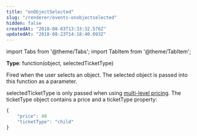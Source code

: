 ```yaml
---
title: "onObjectSelected"
slug: "/renderer/events-onobjectselected"
hidden: false
createdAt: "2018-08-03T13:33:32.576Z"
updatedAt: "2018-08-23T14:18:40.093Z"
---
```


import Tabs from '@theme/Tabs';
import TabItem from '@theme/TabItem';

**Type**: function(object, selectedTicketType)  

Fired when the user selects an object. The selected object is passed into this function as a parameter. 

selectedTicketType is only passed when using [multi-level pricing](renderer-config-pricing). The ticketType object contains a price and a ticketType property: 

```javascript
{
    "price": 40
    "ticketType": "child"
}
```
